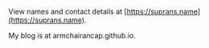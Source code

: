 View names and contact details at [https://suprans.name](https://suprans.name).

My blog is at armchairancap.github.io.


